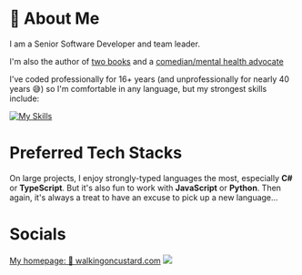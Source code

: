 # 👋 About Me

I am a Senior Software Developer and team leader.

I'm also the author of [two books](https://walkingoncustard.com/books) and a [comedian/mental health advocate](https://bit.ly/custardTED)

I've coded professionally for 16+ years (and unprofessionally for nearly 40 years 😅) so I'm comfortable in any language, but my strongest skills include:

[![My Skills](https://skillicons.dev/icons?i=typescript,cs,dotnet,py,java,mysql,docker,aws,html,css,javascript,githubactions,git,github,visualstudio,vscode,astro&perline=18)](https://skillicons.dev)

# Preferred Tech Stacks

On large projects, I enjoy strongly-typed languages the most, especially **C#** or **TypeScript**. But it's also fun to work with **JavaScript** or **Python**. Then again, it's always a treat to have an excuse to pick up a new language...

# Socials

<a href="https://walkingoncustard.com">My homepage: 🍮 walkingoncustard.com</a>
<a href="https://www.linkedin.com/in/enhughesiasm/">
<img src='https://img.shields.io/badge/LinkedIn-blue?logo=linkedin&logoColor=white&style=for-the-badge' />
</a>
